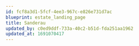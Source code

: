 ```yaml
---
id: fcf8a3d1-5fcf-4ee3-967c-e826e731d7ac
blueprint: estate_landing_page
title: Sanderau
updated_by: c0ed9ddf-733a-40c2-b51d-fda251aa1962
updated_at: 1691070417
---
```

